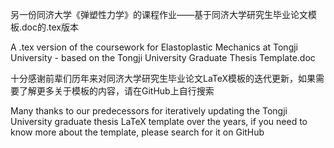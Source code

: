 另一份同济大学《弹塑性力学》的课程作业——基于同济大学研究生毕业论文模板.doc的.tex版本

A .tex version of the coursework for Elastoplastic Mechanics at Tongji University - based on the Tongji University Graduate Thesis Template.doc

十分感谢前辈们历年来对同济大学研究生毕业论文LaTeX模板的迭代更新，如果需要了解更多关于模板的内容，请在GitHub上自行搜索

Many thanks to our predecessors for iteratively updating the Tongji University graduate thesis LaTeX template over the years, if you need to know more about the template, please search for it on GitHub